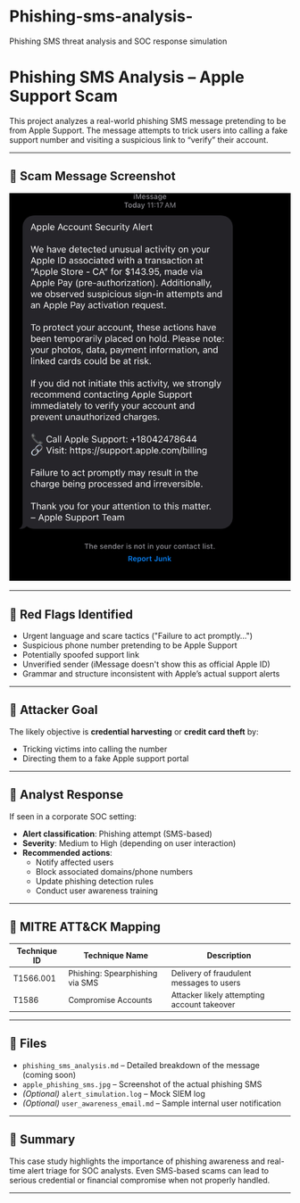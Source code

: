 # Phishing-sms-analysis-
Phishing SMS threat analysis and SOC response simulation
# Phishing SMS Analysis – Apple Support Scam

This project analyzes a real-world phishing SMS message pretending to be from Apple Support. The message attempts to trick users into calling a fake support number and visiting a suspicious link to “verify” their account.

---

## 📱 Scam Message Screenshot

![Phishing SMS Screenshot](apple_phishing_sms.jpg)

---

## 🚩 Red Flags Identified

- Urgent language and scare tactics ("Failure to act promptly…")
- Suspicious phone number pretending to be Apple Support
- Potentially spoofed support link
- Unverified sender (iMessage doesn't show this as official Apple ID)
- Grammar and structure inconsistent with Apple’s actual support alerts

---

## 🎯 Attacker Goal

The likely objective is **credential harvesting** or **credit card theft** by:
- Tricking victims into calling the number
- Directing them to a fake Apple support portal

---

## 🧠 Analyst Response

If seen in a corporate SOC setting:

- **Alert classification**: Phishing attempt (SMS-based)
- **Severity**: Medium to High (depending on user interaction)
- **Recommended actions**:
  - Notify affected users
  - Block associated domains/phone numbers
  - Update phishing detection rules
  - Conduct user awareness training

---

## 🧭 MITRE ATT&CK Mapping

| Technique ID | Technique Name                  | Description                              |
|--------------|----------------------------------|------------------------------------------|
| T1566.001    | Phishing: Spearphishing via SMS | Delivery of fraudulent messages to users |
| T1586        | Compromise Accounts             | Attacker likely attempting account takeover |

---

## 📁 Files

- `phishing_sms_analysis.md` – Detailed breakdown of the message (coming soon)
- `apple_phishing_sms.jpg` – Screenshot of the actual phishing SMS
- *(Optional)* `alert_simulation.log` – Mock SIEM log
- *(Optional)* `user_awareness_email.md` – Sample internal user notification

---

## 💬 Summary

This case study highlights the importance of phishing awareness and real-time alert triage for SOC analysts. Even SMS-based scams can lead to serious credential or financial compromise when not properly handled.

---
